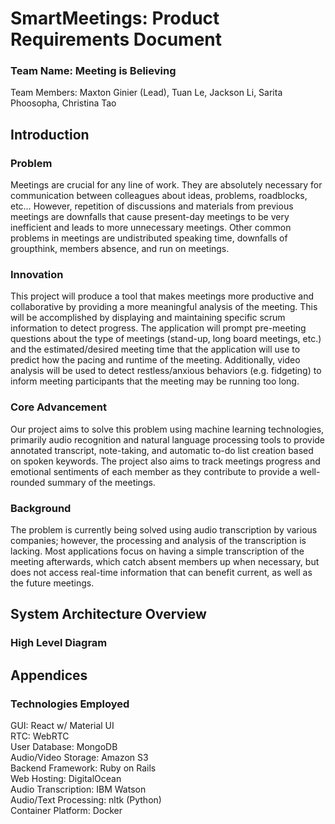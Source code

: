 # SmartMeetings: Product Requirements Document
### Team Name: Meeting is Believing
Team Members: Maxton Ginier (Lead), Tuan Le, Jackson Li, Sarita Phoosopha, Christina Tao

## Introduction
### Problem
Meetings are crucial for any line of work. They are absolutely necessary for communication between colleagues about ideas, problems, roadblocks, etc… However, repetition of discussions and materials from previous meetings are downfalls that cause present-day meetings to be very inefficient and leads to more unnecessary meetings. Other common problems in meetings are undistributed speaking time, downfalls of groupthink, members absence, and run on meetings.
### Innovation
This project will produce a tool that makes meetings more productive and collaborative by providing a more meaningful analysis of the meeting. This will be accomplished by displaying and maintaining specific scrum information to detect progress. The application will prompt pre-meeting questions about the type of meetings (stand-up, long board meetings, etc.) and the estimated/desired meeting time that the application will use to predict how the pacing and runtime of the meeting. Additionally, video analysis will be used to detect restless/anxious behaviors (e.g. fidgeting) to inform meeting participants that the meeting may be running too long.
### Core Advancement
Our project aims to solve this problem using machine learning technologies, primarily audio recognition and natural language processing tools to provide annotated transcript, note-taking, and automatic to-do list creation based on spoken keywords. The project also aims to track meetings progress and emotional sentiments of each member as they contribute to provide a well-rounded summary of the meetings.
### Background
The problem is currently being solved using audio transcription by various companies; however, the processing and analysis of the transcription is lacking. Most applications focus on having a simple transcription of the meeting afterwards, which catch absent members up when necessary, but does not access real-time information that can benefit current, as well as the future meetings.

## System Architecture Overview
### High Level Diagram

## Appendices
### Technologies Employed
GUI: React w/ Material UI  
RTC: WebRTC  
User Database: MongoDB  
Audio/Video Storage: Amazon S3  
Backend Framework: Ruby on Rails  
Web Hosting: DigitalOcean  
Audio Transcription: IBM Watson  
Audio/Text Processing: nltk (Python)  
Container Platform: Docker  

